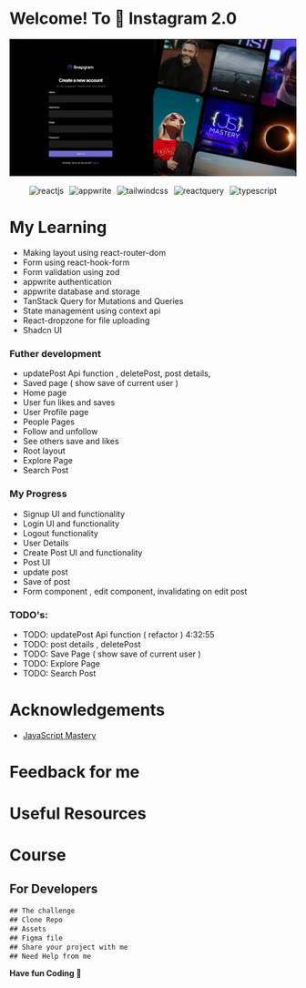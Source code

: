 # Welcome! To 👋 Instagram 2.0

  <p align="left"> <a href="https://instagram-bxnkrpmfi-gauravs-projects-a90941d1.vercel.app/" target="_blank" rel="noreferrer"> <img src="./public/assets//images//banner.png" alt="banner" /></a> </p>

  <div style='display: flex; justify-content: center; gap: 10px; flex-wrap: wrap'> 
    <img src="https://img.shields.io/badge/-React_JS-black?style=for-the-badge&logoColor=white&logo=react&color=61DAFB" alt="reactjs" />
    <img src="https://img.shields.io/badge/-Appwrite-black?style=for-the-badge&logoColor=white&logo=appwrite&color=FD366E" alt="appwrite" />
    <img src="https://img.shields.io/badge/-Tailwind_CSS-black?style=for-the-badge&logoColor=white&logo=tailwindcss&color=06B6D4" alt="tailwindcss" />
    <img src="https://img.shields.io/badge/-React_Query-black?style=for-the-badge&logoColor=white&logo=reactquery&color=FF4154" alt="reactquery" />
    <img src="https://img.shields.io/badge/-Typescript-black?style=for-the-badge&logoColor=white&logo=typescript&color=3178C6" alt="typescript" />
  </div>

# My Learning

- Making layout using react-router-dom
- Form using react-hook-form
- Form validation using zod
- appwrite authentication
- appwrite database and storage
- TanStack Query for Mutations and Queries
- State management using context api 
- React-dropzone for file uploading
- Shadcn UI

### Futher development


-  updatePost Api function , deletePost, post details, 
- Saved page ( show save of current user )
- Home page
- User fun likes and saves 
- User Profile page
- People Pages 
- Follow and unfollow
- See others save and likes
- Root layout 
- Explore Page
- Search Post

### My Progress

-  Signup UI and functionality
-  Login UI and functionality
-  Logout functionality
-  User Details 
-  Create Post UI and functionality
-  Post UI 
-  update post 
-  Save of post 
-  Form component , edit component, invalidating on edit post

### TODO's: 

  - TODO: updatePost Api function ( refactor ) 4:32:55
  - TODO: post details , deletePost
  - TODO: Save Page ( show save of current user )
  - TODO: Explore Page
  - TODO: Search Post

# Acknowledgements 
- [JavaScript Mastery]('https://youtu.be/_W3R2VwRyF4?si=4WSsg16rxEsbIUV-')


# Feedback for me

# Useful Resources

# Course

## For Developers

    ## The challenge
    ## Clone Repo
    ## Assets
    ## Figma file
    ## Share your project with me
    ## Need Help from me

**Have fun Coding 🚀**
